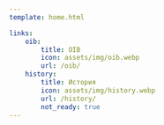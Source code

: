 ```yaml
---
template: home.html

links:
    oib:
        title: OIB
        icon: assets/img/oib.webp
        url: /oib/
    history:
        title: История
        icon: assets/img/history.webp
        url: /history/
        not_ready: true
---
```

